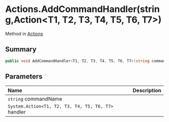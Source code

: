 # Actions.AddCommandHandler(string,Action<T1, T2, T3, T4, T5, T6, T7>)

Method in [Actions](/docs/api/csharp/yarn.unity.actions.md)

## Summary



```csharp
public void AddCommandHandler<T1, T2, T3, T4, T5, T6, T7>(string commandName, Action<T1, T2, T3, T4, T5, T6, T7> handler);
```

## Parameters

|Name|Description|
|:---|:---|
|`string` commandName||
|`System.Action<T1, T2, T3, T4, T5, T6, T7>` handler||

